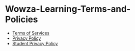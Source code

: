 # Wowza-Learning-Terms-and-Policies
- [Terms of Services](https://github.com/BaconBravo/Wowza-Learning-Terms-and-Policies/blob/main/Terms-of-Service.md)
- [Privacy Policy](https://github.com/BaconBravo/Wowza-Learning-Terms-and-Policies/blob/main/Privacy%20Policy.md)
- [Student Privacy Policy](https://github.com/BaconBravo/Wowza-Learning-Terms-and-Policies/blob/main/Student%20Privacy%20Policy.md)
